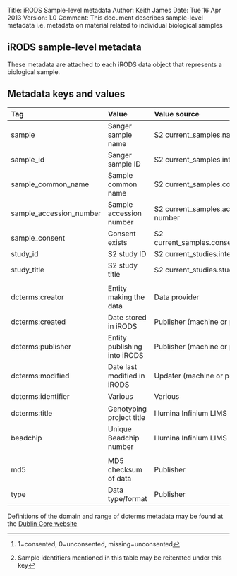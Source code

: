 Title:   iRODS Sample-level metadata
Author:  Keith James
Date:    Tue 16 Apr 2013
Version: 1.0
Comment: This document describes sample-level metadata i.e. metadata on material related to individual biological samples

## iRODS sample-level metadata ##

These metadata are attached to each iRODS data object that represents a biological sample.

## Metadata keys and values ##

|Tag	| Value	| Value source	| Value type	|  
| :----------------------	| :--------------------------	| :----------------------------------	| :-------------------------------------------------------	|  
| sample	| Sanger sample name	| S2 current_samples.name	| String	|  
| sample_id	| Sanger sample ID	| S2 current_samples.internal_id	| Integer	|  
| sample_common_name	| Sample common name	| S2 current_samples.common_name	| String	|  
| sample_accession_number	| Sample accession number	| S2 current_samples.accession number	| String	|  
| sample_consent	| Consent exists	| S2 current_samples.consent_withdrawn	| Integer [^consent]	|  
| study_id	| S2 study ID	| S2 current_studies.internal_id	| Integer	|  
| study_title	| S2 study title	| S2 current_studies.study_title	| String	|  
|	|	|	|	|  
| dcterms:creator	| Entity making the data	| Data provider	| URI e.g. http://www.sanger.ac.uk	|  
| dcterms:created	| Date stored in iRODS	| Publisher (machine or person)	| ISO8601 format date	|  
| dcterms:publisher	| Entity publishing into iRODS	| Publisher (machine or person)	| URI e.g. URI of entity in Sanger LDAP	|  
| dcterms:modified	| Date last modified in iRODS	| Updater (machine or person)	| ISO8601 format date	|  
| dcterms:identifier	| Various	| Various	| Variable [^reiterated]	|  
| dcterms:title	| Genotyping project title	| Illumina Infinium LIMS	| String	|  
| beadchip	| Unique Beadchip number	| Illumina Infinium LIMS	| Integer	|  
|	|	|	|	|  
| md5	| MD5 checksum of data	| Publisher	| String	|  
| type	| Data type/format	| Publisher	| String e.g. gtc, idat	|  

[^consent]: 1=consented, 0=unconsented, missing=unconsented

[^reiterated]: Sample identifiers mentioned in this table may be reiterated under this key

Definitions of the domain and range of dcterms metadata may be found at the 
[Dublin Core website](http://dublincore.org/documents/dcmi-terms/)